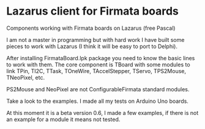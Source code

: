 # Lazarus client for Firmata boards
Components working with Firmata boards on Lazarus (free Pascal)

I am not a master in programming but with hard work I have built some pieces to work with Lazarus (I think it will be easy to port to Delphi).

After installing FirmataBoard.lpk package you need to know the basic lines to work with them.
The core component is TBoard with some modules to link TPin, TI2C, TTask, TOneWire, TAccelStepper, TServo, TPS2Mouse, TNeoPixel,  etc.

PS2Mouse and NeoPixel are not ConfigurableFirmata standard modules.

Take a look to the examples. I made all my tests on Arduino Uno boards.

At this moment it is a beta version 0.6, I made a few examples, if there is not an example for a module it means not tested.
